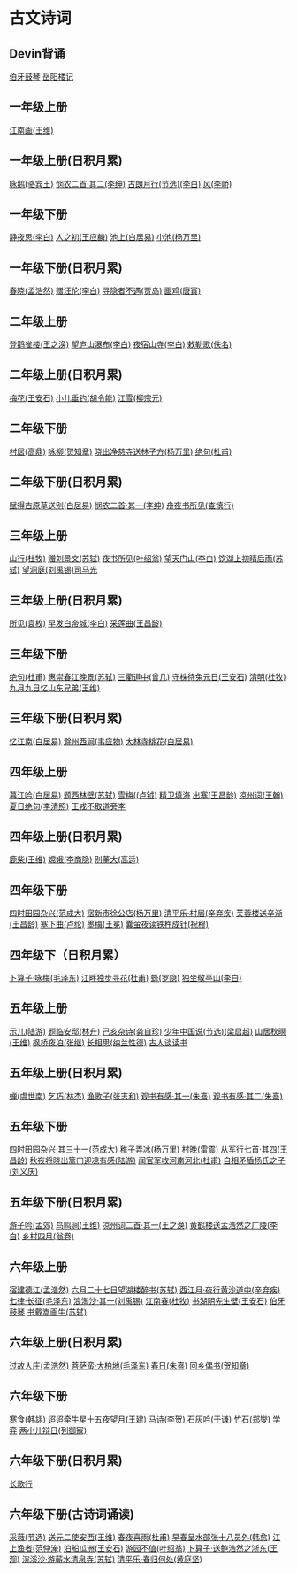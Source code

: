# 古文诗词

## Devin背诵
  [伯牙鼓琴](伯牙鼓琴.md)
  [岳阳楼记](岳阳楼记.md)
## 一年级上册
  [江南画(王维)]()
## 一年级上册(日积月累)
  [咏鹅(骆宾王)]()
  [悯农二首·其二(李绅)]()
  [古朗月行(节选)(李白)]()
  [风(李峤)]()
## 一年级下册
  [静夜思(李白)]()
  [人之初(王应麟)]()
  [池上(白居易)]()
  [小池(杨万里)]()
## 一年级下册(日积月累)
  [春晓(孟浩然)]()
  [赠汪伦(李白)]()
  [寻隐者不遇(贾岛)]()
  [画鸡(唐寅)]()
## 二年级上册
  [登鹳雀楼(王之涣)]()
  [望庐山瀑布(李白)]()
  [夜宿山寺(李白)]()
  [敕勒歌(佚名)]()
## 二年级上册(日积月累)
  [梅花(王安石)]()
  [小儿垂钓(胡令能)]()
  [江雪(柳宗元)]()
## 二年级下册
  [村居(高鼎)]()
  [咏柳(贺知章)]()
  [晓出净慈寺送林子方(杨万里)]()
  [绝句(杜甫)]()
## 二年级下册(日积月累)
  [赋得古原草送别(白居易)]()
  [悯农二首·其一(李绅)]()
  [舟夜书所见(查慎行)]()
## 三年级上册
  [山行(杜牧)]()
  [赠刘景文(苏轼)]()
  [夜书所见(叶绍翁)]()
  [望天门山(李白)]()
  [饮湖上初晴后雨(苏轼)]()
  [望洞庭(刘禹锡)司马光]()
## 三年级上册(日积月累)
  [所见(袁枚)]()
  [早发白帝城(李白)]()
  [采莲曲(王昌龄)]()
## 三年级下册
  [绝句(杜甫)]()
  [惠崇春江晚景(苏轼)]()
  [三衢道中(曾几)]()
  [守株待兔元日(王安石)]()
  [清明(杜牧)]()
  [九月九日忆山东兄弟(王维)]()
## 三年级下册(日积月累)
  [忆江南(白居易)]()
  [滁州西涧(韦应物)]()
  [大林寺桃花(白居易)]()
## 四年级上册
  [暮江吟(白居易)]()
  [题西林壁(苏轼)]()
  [雪梅((卢钺)]()
  [精卫填海]()
  [出塞(王昌龄)]()
  [凉州词(王翰)]()
  [夏日绝句(李清照)]()
  [王戎不取道旁李]()
## 四年级上册(日积月累)
  [鹿柴(王维)]()
  [嫦娥(李商隐)]()
  [别董大(高适)]()
## 四年级下册
  [四时田园杂兴(范成大)]()
  [宿新市徐公店(杨万里)]()
  [清平乐·村居(辛弃疾)]()
  [芙蓉楼送辛渐(王昌龄)]()
  [塞下曲(卢纶)]()
  [墨梅(王冕)]()
  [囊萤夜读铁杵成针(祝穆)]()
## 四年级下（日积月累）
  [卜算子·咏梅(毛泽东)]()
  [江畔独步寻花(杜甫)]()
  [蜂(罗隐)]()
  [独坐敬亭山(李白)]()
## 五年级上册
  [示儿(陆游)]()
  [题临安邸(林升)]()
  [己亥杂诗(龚自珍)]()
  [少年中国说(节选)(梁启超)]()
  [山居秋暝(王维)]()
  [枫桥夜泊(张继)]()
  [长相思(纳兰性德)]()
  [古人谈读书]()
## 五年级上册(日积月累)
  [蝉(虞世南)]()
  [乞巧(林杰)]()
  [渔歌子(张志和)]()
  [观书有感·其一(朱熹)]()
  [观书有感·其二(朱熹)]()
## 五年级下册
  [四时田园杂兴·其三十一(范成大)]()
  [稚子弄冰(杨万里)]()
  [村晚(雷震)]()
  [从军行七首·其四(王昌龄)]()
  [秋夜将晓出篱门迎凉有感(陆游)]()
  [闻官军收河南河北(杜甫)]()
  [自相矛盾杨氏之子(刘义庆)]()
## 五年级下册(日积月累)
  [游子吟(孟郊)]()
  [鸟鸣涧(王维)]()
  [凉州词二首·其一(王之涣)]()
  [黄鹤楼送孟浩然之广陵(李白)]()
  [乡村四月(翁卷)]()
## 六年级上册
  [宿建德江(孟浩然)]()
  [六月二十七日望湖楼醉书(苏轼)]()
  [西江月·夜行黄沙道中(辛弃疾)]()
  [七律·长征(毛泽东)]()
  [浪淘沙·其一(刘禹锡)]()
  [江南春(杜牧)]()
  [书湖阴先生壁(王安石)]()
  [伯牙鼓琴]()
  [书戴嵩画牛(苏轼)]()
## 六年级上册(日积月累)
  [过故人庄(孟浩然)]()
  [菩萨蛮·大柏地(毛泽东)]()
  [春日(朱熹)]()
  [回乡偶书(贺知章)]()
## 六年级下册
  [寒食(韩翃)]()
  [迢迢牵牛星十五夜望月(王建)]()
  [马诗(李贺)]()
  [石灰吟(于谦)]()
  [竹石(郑燮)]()
  [学弈]()
  [两小儿辩日(列御寇)]()
## 六年级下册(日积月累)
  [长歌行]()
## 六年级下册(古诗词诵读)
  [采薇(节选)]()
  [送元二使安西(王维)]()
  [春夜喜雨(杜甫)]()
  [早春呈水部张十八员外(韩愈)]()
  [江上渔者(范仲淹)]()
  [泊船瓜洲(王安石)]()
  [游园不值(叶绍翁)]()
  [卜算子·送鲍浩然之浙东(王观)]()
  [浣溪沙·游蕲水清泉寺(苏轼)]()
  [清平乐·春归何处(黄庭坚)]()

